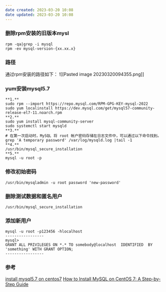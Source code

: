 ```yaml
---
date created: 2023-03-20 10:08
date updated: 2023-03-20 10:08
---
```


### 删除rpm安装的旧版本mysl

```shell
rpm -qa|grep -i mysql
rpm -ev mysql-version-{xx.xx.x}
```

### 路径

通过rpm安装的路径如下：
![[Pasted image 20230320094355.png]]

### yum安装mysql5.7

```shell
**1.**
sudo rpm --import https://repo.mysql.com/RPM-GPG-KEY-mysql-2022
sudo yum localinstall https://dev.mysql.com/get/mysql57-community-release-el7-11.noarch.rpm
**2.**
sudo yum install mysql-community-server
sudo systemctl start mysqld
**3.**
# 在第一次启动时，MySQL 将 root 帐户密码存储在日志文件中，可以通过以下命令找到。
grep 'A temporary password' /var/log/mysqld.log |tail -1
**4.**
/usr/bin/mysql_secure_installation
**5.**
mysql -u root -p
```

### 修改初始密码

```shell
/usr/bin/mysqladmin -u root password 'new-password'
```

### 删除测试数据和匿名用户

```shell
/usr/bin/mysql_secure_installation
```

### 添加新用户

```shell
mysql -u root -p123456 -hlocalhost
-----------------
mysql>
GRANT ALL PRIVILEGES ON *.* TO somebody@localhost  IDENTIFIED  BY 'something' WITH GRANT OPTION;
-----------------	  
```

### 参考
[install mysql5.7 on centos7](https://tecadmin.net/install-mysql-5-7-centos-rhel/)
[How to Install MySQL on CentOS 7: A Step-by-Step Guide](https://www.hostinger.com/tutorials/how-to-install-mysql-on-centos-7)
